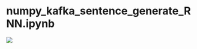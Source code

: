 
# numpy_kafka_sentence_generate_RNN.ipynb

![](https://github.com/davidkorea/NLP_201811/blob/master/RNN_LSTM_GRU/README/RNNBPcomputationalgraph.png)
